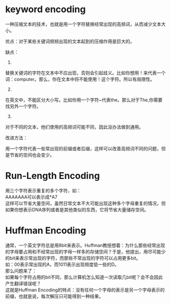 # keyword encoding  

一种压缩文本的技术，也就是用一个字符替换经常出现的高频词，从而减少文本大小。        

优点：对于某些关键词频频出现的文本起到的压缩作用是巨大的。      

缺点：      

1) 
替换关键词的字符在文本中不应出现，否则会引起歧义。比如你想用！来代表一个词：computer。那么，你在文本中将不能使用！这个字符。所以有局限性。      

2)
在英文中，不能区分大小写。比如你用一个字符~代表the。那么对于The,你需要找另外一个字符。      

3) 
对于不同的文本，他们使用的高频词可能不同，因此没办法做到通用。      

改进方法：      

用一个字符代表一些常出现的前缀或者后缀，这样可以改善高频词不同的问题，但是节省的空间也会变少。      

# Run-Length Encoding       
用三个字符表示重复的多个字符，如：      
AAAAAAA可以表示成*A7        
这样可以节省大量空间，虽然日常文本不大可能出现这种多个字母重复的情况，但如果你想表示DNA序列或者是其他类似的东西，它将节省大量储存空间。     

# Huffman Encoding      
通常，一个英文字符总是用8bit来表示。Huffman教授想着：为什么那些经常出现的字母要占用和不经常出现的字母一样多的存储空间？于是，他提出，用尽可能少的bit来表示常出现的字符，而那些不常出现的字符可以占用更多bit。       
如：00表示常出现的A，而1011表示出现频度低一些的D。      
那么问题来了：      
如果每个字符占用的bit不同，那么计算机怎么知道一次读取几bit呢？会不会因此产生翻译错误呢？        
这就是Huffman Encoding的特点：没有任何一个字母的表示是另一个字母表示的前缀，也就是说，每次解压只可能得到一种结果。      